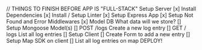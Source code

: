  // THINGS TO FINISH BEFORE APP IS "FULL-STACK"
 Setup Server
 [x] Install Dependencies
 [x] Install / Setup Linter
 [x] Setup Express App
 [x] Setup Not Found and Error Middlewares
 [x] Model DB
What data will we store?
 [] Setup Mongoose Model(s)
 [] POST /logs
Create a new log entry
 [] GET / logs
List all log entries
 [] Setup Client
 [] Create Form to add a new entry
 [] Setup Map SDK on client
 [] List all log entries on map
 DEPLOY!